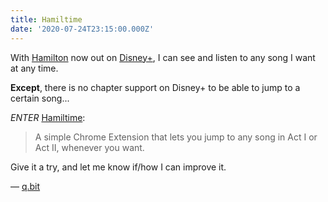 ```yaml
---
title: Hamiltime
date: '2020-07-24T23:15:00.000Z'
---
```


With [Hamilton](https://www.disneyplus.com/movies/hamilton/3uPmBHWlO6HJ) now out on [Disney+](https://www.disneyplus.com/), I can see and listen to any song I want at any time.

**Except**, there is no chapter support on Disney+ to be able to jump to a certain song...

_ENTER_ [Hamiltime](https://github.com/queuebit/hamiltime):
> A simple Chrome Extension that lets you jump to any song in Act I or Act II, whenever you want.

Give it a try, and let me know if/how I can improve it.

&mdash; [q.bit](https://genius.com/7905962)
